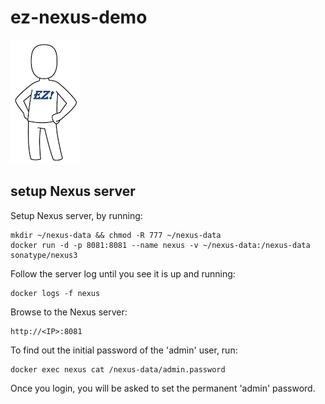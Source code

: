 # ez-nexus-demo
![ez logo](/resources/images/ez/ez-logo-small.png)


## setup Nexus server

Setup Nexus server, by running:
```
mkdir ~/nexus-data && chmod -R 777 ~/nexus-data
docker run -d -p 8081:8081 --name nexus -v ~/nexus-data:/nexus-data sonatype/nexus3
```
Follow the server log until you see it is up and running:
```
docker logs -f nexus
```

Browse to the Nexus server:
```
http://<IP>:8081
```

To find out the initial password of the 'admin' user, run:
```
docker exec nexus cat /nexus-data/admin.password
```
Once you login, you will be asked to set the permanent 'admin' password.
